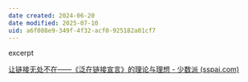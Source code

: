 ```yaml
---
date created: 2024-06-20
date modified: 2025-07-10
uid: a6f088e9-349f-4f32-acf0-925182a01cf7
---
```


excerpt

<!-- more -->

[让链接无处不在——《泛在链接宣言》的理论与理想 - 少数派 (sspai.com)](https://sspai.com/post/70648)
